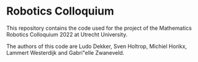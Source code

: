 # Robotics Colloquium
This repository contains the code used for the project of the Mathematics Robotics Colloquium 2022 at Utrecht University. 

The authors of this code are Ludo Dekker, Sven Holtrop, Michiel Horikx, Lammert Westerdijk and Gabri\"elle Zwaneveld.
